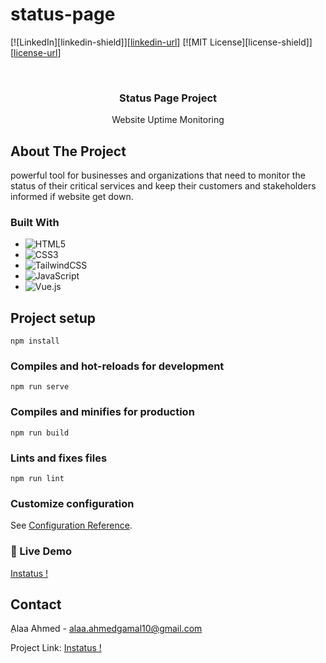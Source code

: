# status-page
[![LinkedIn][linkedin-shield]][[linkedin-url](https://www.linkedin.com/in/alaa-%D9%90ahmed-6a36bb199/)]
[![MIT License][license-shield]][[license-url](https://github.com/othneildrew/Best-README-Template/blob/master/LICENSE.txt)]

<br />
<div>

<h3 align="center">Status Page Project</h3>

  <p align="center">
    Website Uptime Monitoring
    
    
</div>

<!-- ABOUT THE PROJECT -->
## About The Project
 powerful tool for businesses and organizations that need to monitor the status of their critical services and keep their customers and stakeholders informed if website get down.
<br>


### Built With

* ![HTML5](https://img.shields.io/badge/html5-%23E34F26.svg?style=for-the-badge&logo=html5&logoColor=white)
* ![CSS3](https://img.shields.io/badge/css3-%231572B6.svg?style=for-the-badge&logo=css3&logoColor=white)
* ![TailwindCSS](https://img.shields.io/badge/tailwindcss-%2338B2AC.svg?style=for-the-badge&logo=tailwind-css&logoColor=white)
* ![JavaScript](https://img.shields.io/badge/javascript-%23323330.svg?style=for-the-badge&logo=javascript&logoColor=%23F7DF1E)
* ![Vue.js](https://img.shields.io/badge/vuejs-%2335495e.svg?style=for-the-badge&logo=vuedotjs&logoColor=%234FC08D)



## Project setup
```
npm install
```

### Compiles and hot-reloads for development
```
npm run serve
```

### Compiles and minifies for production
```
npm run build
```

### Lints and fixes files
```
npm run lint
```

### Customize configuration
See [Configuration Reference](https://cli.vuejs.org/config/).
### :hammer: Live Demo
[Instatus !](https://aahmed1009.github.io/instatus/)

   
   <!-- USAGE EXAMPLES -->

<!-- CONTACT -->
## Contact

ِAlaa Ahmed - alaa.ahmedgamal10@gmail.com

Project Link: [Instatus !](https://aahmed1009.github.io/instatus/)

